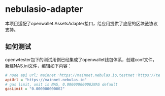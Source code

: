 # nebulasio-adapter

本项目适配了openwallet.AssetsAdapter接口，给应用提供了底层的区块链协议支持。

## 如何测试

openwtester包下的测试用例已经集成了openwallet钱包体系，创建conf文件，新建NAS.ini文件，编辑如下内容：


```ini
# node api url; mainnet：https://mainnet.nebulas.io,testnet：https://testnet.nebulas.io
apiUrl = "https://mainnet.nebulas.io"
# gas limit, unit is NAS, 0.000000000002NAS default
gasLimit = "0.000000000002"

```
